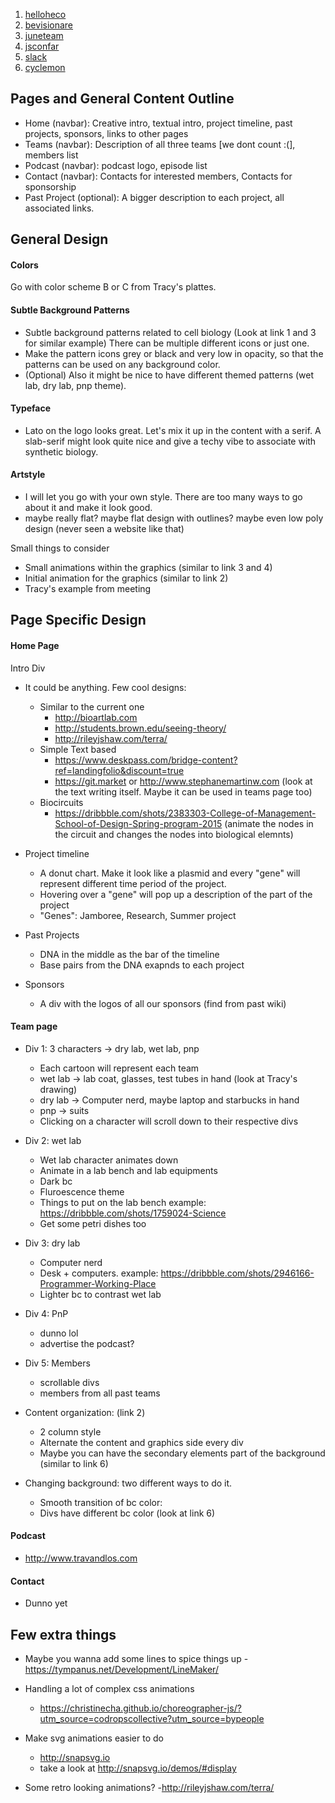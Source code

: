 1. [helloheco](https://www.helloheco.com)
2. [bevisionare](http://www.bevisionare.com)
3. [juneteam](http://junoteam.com)
4. [jsconfar](https://www.jsconfar.com)
5. [slack](https://slack.com)
6. [cyclemon](http://cyclemon.com)

## Pages and General Content Outline
- Home (navbar): Creative intro, textual intro, project timeline, past projects, sponsors, links to other pages
- Teams (navbar):  Description of all three teams [we dont count :(], members list
- Podcast (navbar): podcast logo, episode list
- Contact (navbar): Contacts for interested members, Contacts for sponsorship
- Past Project (optional): A bigger description to each project, all associated links.

## General Design

#### Colors

Go with color scheme B or C from Tracy's plattes.

#### Subtle Background Patterns

- Subtle background patterns related to cell biology (Look at link 1 and 3 for similar example) There can be multiple different icons or just one. 
- Make the pattern icons grey or black and very low in opacity, so that the patterns can be used on any background color. 
- (Optional) Also it might be nice to have different themed patterns (wet lab, dry lab, pnp theme).

#### Typeface

- Lato on the logo looks great. Let's mix it up in the content with a serif. A slab-serif might look quite nice and give a techy vibe to associate with synthetic biology.

#### Artstyle

- I will let you go with your own style. There are too many ways to go about it and make it look good. 
- maybe really flat? maybe flat design with outlines? maybe even low poly design (never seen a website like that)

Small things to consider
- Small animations within the graphics (similar to link 3 and 4)
- Initial animation for the graphics (similar to link 2)
- Tracy's example from meeting

## Page Specific Design

#### Home Page

Intro Div
- It could be anything. Few cool designs:
	-	Similar to the current one
		- http://bioartlab.com
		- http://students.brown.edu/seeing-theory/
		- http://rileyjshaw.com/terra/
	- Simple Text based
		- https://www.deskpass.com/bridge-content?ref=landingfolio&discount=true
		- https://git.market or http://www.stephanemartinw.com (look at the text writing itself. Maybe it can be used in teams page too) 
	- Biocircuits
		- https://dribbble.com/shots/2383303-College-of-Management-School-of-Design-Spring-program-2015 (animate the nodes in the circuit and changes the nodes into biological elemnts)

- Project timeline
	- A donut chart. Make it look like a plasmid and every "gene" will represent different time period of the project.
	- Hovering over a "gene" will pop up a description of the part of the project
	- "Genes": Jamboree, Research, Summer project

- Past Projects
	- DNA in the middle as the bar of the timeline
	- Base pairs from the DNA exapnds to each project

- Sponsors
	- A div with the logos of all our sponsors (find from past wiki)

#### Team page
- Div 1: 3 characters -> dry lab, wet lab, pnp
	- Each cartoon will represent each team
	- wet lab -> lab coat, glasses, test tubes in hand (look at Tracy's drawing)
	- dry lab -> Computer nerd, maybe laptop and starbucks in hand
	- pnp -> suits
	- Clicking on a character will scroll down to their respective divs

- Div 2: wet lab
	- Wet lab character animates down
	- Animate in a lab bench and lab equipments
	- Dark bc
	- Fluroescence theme
	- Things to put on the lab bench example: https://dribbble.com/shots/1759024-Science
	- Get some petri dishes too

- Div 3: dry lab
	- Computer nerd
	- Desk + computers. example: https://dribbble.com/shots/2946166-Programmer-Working-Place
	- Lighter bc to contrast wet lab

- Div 4: PnP
	- dunno lol
	- advertise the podcast?

- Div 5: Members
	- scrollable divs
	- members from all past teams

- Content organization: (link 2) 
	- 2 column style
	- Alternate the content and graphics side every div
	- Maybe you can have the secondary elements part of the background (similar to link 6)

- Changing background: two different ways to do it.
	- Smooth transition of bc color: 
	- Divs have different bc color (look at link 6)


#### Podcast

- http://www.travandlos.com

#### Contact

- Dunno yet

## Few extra things

- Maybe you wanna add some lines to spice things up
	-https://tympanus.net/Development/LineMaker/

- Handling a lot of complex css animations
	- https://christinecha.github.io/choreographer-js/?utm_source=codropscollective?utm_source=bypeople

- Make svg animations easier to do
	- http://snapsvg.io
	- take a look at http://snapsvg.io/demos/#display

- Some retro looking animations?
	-http://rileyjshaw.com/terra/

